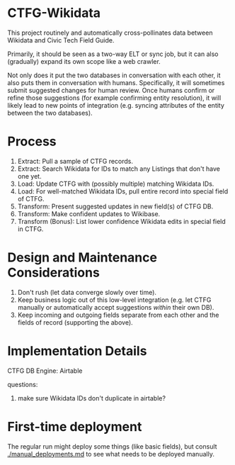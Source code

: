 # CTFG-Wikidata

This project routinely and automatically cross-pollinates data between Wikidata and Civic Tech Field Guide.

Primarily, it should be seen as a two-way ELT or sync job,
but it can also (gradually) expand its own scope like a web crawler.

Not only does it put the two databases in conversation with each other,
it also puts them in conversation with humans.
Specifically, it will sometimes submit suggested changes for human review.
Once humans confirm or refine those suggestions
(for example confirming entity resolution),
it will likely lead to new points of integration
(e.g. syncing attributes of the entity between the two databases).

# Process
1. Extract: Pull a sample of CTFG records.
1. Extract: Search Wikidata for IDs to match any Listings that don't have one yet.
1. Load: Update CTFG with (possibly multiple) matching Wikidata IDs.
1. Load: For well-matched Wikidata IDs, pull entire record into special field of CTFG.
1. Transform: Present suggested updates in new field(s) of CTFG DB.
1. Transform: Make confident updates to Wikibase.
1. Transform (Bonus): List lower confidence Wikidata edits in special field in CTFG.

# Design and Maintenance Considerations
1. Don't rush (let data converge slowly over time).
1. Keep business logic out of this low-level integration
(e.g. let CTFG manually or automatically accept suggestions _within_ their own DB).
1. Keep incoming and outgoing fields separate from each other and the fields of record (supporting the above).

# Implementation Details
CTFG DB Engine: Airtable

questions:
1. make sure Wikidata IDs don't duplicate in airtable?

# First-time deployment
The regular run might deploy some things (like basic fields),
but consult [./manual_deployments.md](./manual_deployments.md) to see what needs to be deployed manually.
